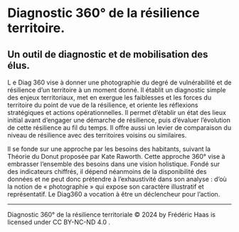 # Diagnostic 360° de la résilience territoire.
## Un outil de diagnostic et de mobilisation des élus.
L
e Diag 360 vise à donner une photographie du degré de vulnérabilité et de résilience d’un territoire à un moment donné. Il établit un diagnostic simple des enjeux territoriaux, met en exergue les faiblesses et les forces du territoire du point de vue de la résilience, et oriente les réflexions stratégiques et actions opérationnelles. Il permet d’établir un état des lieux initial avant d’engager une démarche de résilience, puis d’évaluer l’évolution de cette résilience au fil du temps. Il offre aussi un levier de comparaison du niveau de résilience avec des territoires voisins ou similaires.

Il se fonde sur une approche par les besoins des habitants, suivant la Théorie du Donut proposée par Kate Raworth. Cette approche 360° vise à embrasser l’ensemble des besoins dans une vision holistique. Fondé sur des indicateurs chiffrés, il dépend néanmoins de la disponibilité des données et ne peut donc prétendre à l’exhaustivité dans son analyse : d’où la notion de « photographie » qui expose son caractère illustratif et représentatif. Le Diag360 a vocation à être un déclencheur pour l’action.

---

Diagnostic 360° de la résilience territoriale  © 2024   by   Frédéric Haas  is licensed under  CC BY-NC-ND 4.0 .
